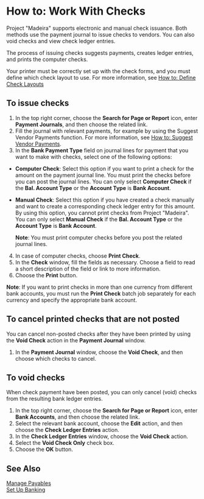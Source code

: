 <properties
                pageTitle="How to: Work With Checks| Project “Madeira”"
                description="How to: Work With Checks"
                services="project-madeira"
                documentationCenter=""
                authors="SorenGP"
/>
<tags
    ms.service="project-madeira"
    ms.topic="article"
    ms.devlang="na"
    ms.tgt_pltfrm="na"
    ms.workload="na"
    ms.date="05/12/2016"
    ms.author="europe\sgroespe" />

# How to: Work With Checks
Project "Madeira" supports electronic and manual check issuance. Both methods use the payment journal to issue checks to vendors. You can also void checks and view check ledger entries.

The process of issuing checks suggests payments, creates ledger entries, and prints the computer checks.

Your printer must be correctly set up with the check forms, and you must define which check layout to use. For more information, see [How to: Define Check Layouts](finance-how-define-check-layouts.md)

## To issue checks
1. In the top right corner, choose the **Search for Page or Report** icon, enter **Payment Journals**, and then choose the related link.
2. Fill the journal with relevant payments, for example by using the Suggest Vendor Payments function. For more information, see [How to: Suggest Vendor Payments](payables-how-suggest-vendor-payments.md).
3. In the **Bank Payment Type** field on journal lines for payment that you want to make with checks, select one of the following options:

 - **Computer Check**: Select this option if you want to print a check for the amount on the payment journal line. You must print the checks before you can post the journal lines. You can only select **Computer Check** if the **Bal. Account Type** or the **Account Type** is **Bank Account**.

 - **Manual Check**: Select this option if you have created a check manually and want to create a corresponding check ledger entry for this amount. By using this option, you cannot print checks from Project "Madeira". You can only select **Manual Check** if the **Bal. Account Type** or the **Account Type** is **Bank Account**.

    **Note**: You must print computer checks before you post the related journal lines.
4. In case of computer checks, choose **Print Check**.
5. In the **Check** window, fill the fields as necessary. Choose a field to read a short description of the field or link to more information.
6. Choose the **Print** button.

**Note**: If you want to print checks in more than one currency from different bank accounts, you must run the **Print Check** batch job separately for each currency and specify the appropriate bank account.

## To cancel printed checks that are not posted
You can cancel non-posted checks after they have been printed by using the **Void Check** action in the **Payment Journal** window.
1. In the **Payment Journal** window, choose the **Void Check**, and then choose which checks to cancel.

## To void checks
When check payment have been posted, you can only cancel (void) checks from the resulting bank ledger entries.

1. In the top right corner, choose the **Search for Page or Report** icon, enter **Bank Accounts**, and then choose the related link.
2. Select the relevant bank account, choose the **Edit** action, and then choose the **Check Ledger Entries** action.
3. In the **Check Ledger Entries** window, choose the **Void Check** action.
4. Select the **Void Check Only** check box.
5. Choose the **OK** button.

## See Also
[Manage Payables](payables-manage-payables.md)  
[Set Up Banking](bank-setup-banking.md)  
